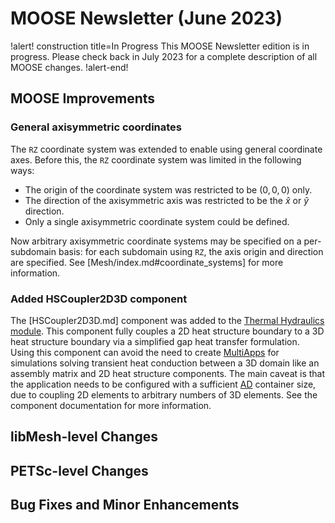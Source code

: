 # MOOSE Newsletter (June 2023)

!alert! construction title=In Progress
This MOOSE Newsletter edition is in progress. Please check back in July 2023
for a complete description of all MOOSE changes.
!alert-end!

## MOOSE Improvements

### General axisymmetric coordinates

The `RZ` coordinate system was extended to enable using general coordinate axes.
Before this, the `RZ` coordinate system was limited in the following ways:

- The origin of the coordinate system was restricted to be $(0,0,0)$ only.
- The direction of the axisymmetric axis was restricted to be the $\hat{x}$ or $\hat{y}$ direction.
- Only a single axisymmetric coordinate system could be defined.

Now arbitrary axisymmetric coordinate systems may be specified on a
per-subdomain basis: for each subdomain using `RZ`, the axis origin and
direction are specified. See [Mesh/index.md#coordinate_systems] for more
information.

### Added HSCoupler2D3D component

The [HSCoupler2D3D.md] component was added to the
[Thermal Hydraulics module](modules/thermal_hydraulics/index.md). This component
fully couples a 2D heat structure boundary to a 3D heat structure boundary
via a simplified gap heat transfer formulation. Using this component can avoid
the need to create [MultiApps](MultiApps/index.md) for simulations solving
transient heat conduction between a 3D domain like an assembly matrix and
2D heat structure components. The main caveat is that the application needs to
be configured with a sufficient [AD](automatic_differentiation/index.md)
container size, due to coupling 2D elements to arbitrary numbers of 3D elements.
See the component documentation for more information.

## libMesh-level Changes

## PETSc-level Changes

## Bug Fixes and Minor Enhancements
